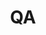---
title: QA
emoji: 📹
colorFrom: blue
colorTo: red
sdk: streamlit
app_file: app.py
pinned: false

---